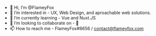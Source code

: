 - 👋 Hi, I’m @FlameyFox
- 👀 I’m interested in - UX, Web Design, and aproachable web solutions.
- 🌱 I’m currently learning - Vue and Nuxt.JS
- 💞️ I’m looking to collaborate on - 🦊
- 📫 How to reach me - FlameyFox#8656 / contact@flameyfox.com

<!---
FlameyFox/FlameyFox is a ✨ special ✨ repository because its `README.md` (this file) appears on your GitHub profile.
You can click the Preview link to take a look at your changes.
--->
